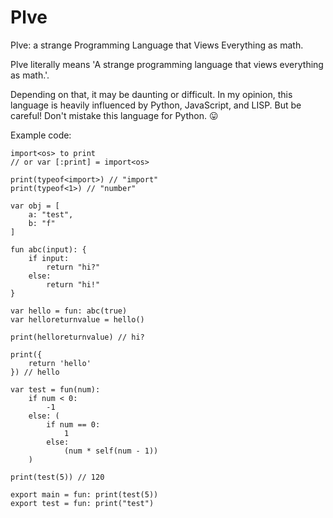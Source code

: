# Plve
Plve: a strange Programming Language that Views Everything as math.

Plve literally means 'A strange programming language that views everything as math.'.

Depending on that, it may be daunting or difficult.
In my opinion, this language is heavily influenced by Python, JavaScript, and LISP. But be careful! Don't mistake this language for Python. 😛

Example code:
```
import<os> to print 
// or var [:print] = import<os>

print(typeof<import>) // "import"
print(typeof<1>) // "number"

var obj = [
	a: "test",
	b: "f" 
]

fun abc(input): {
    if input:
        return "hi?"
    else:
        return "hi!"
}

var hello = fun: abc(true)
var helloreturnvalue = hello()

print(helloreturnvalue) // hi?

print({
    return 'hello'
}) // hello

var test = fun(num):
    if num < 0:
        -1
    else: (
        if num == 0:
            1
        else:
            (num * self(num - 1))
    )

print(test(5)) // 120

export main = fun: print(test(5))
export test = fun: print("test")
```
